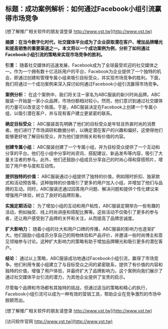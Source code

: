 ## **标题：成功案例解析：如何通过Facebook小组引流赢得市场竞争**

[想了解推广相关软件的朋友请登录 http://www.vst.tw](http://www.vst.tw)

**摘要：在当今数字化时代，社交媒体平台成为了企业获取潜在客户、增加品牌曝光和提高销售的重要渠道之一。本文将以一个成功案例为例，分析了如何通过Facebook小组引流的策略来实现市场竞争的胜利。**

**引言：**
随着社交媒体的迅速发展，Facebook成为了全球最受欢迎的社交媒体之一。作为一个拥有数十亿活跃用户的平台，Facebook为企业提供了一个独特的机会，即通过创建和管理专属小组来吸引目标受众，并实现市场竞争的胜利。下面，我们将通过一个成功案例来深入探讨如何通过Facebook小组引流赢得市场竞争。

**案例分析：**
在这个案例中，我们将关注一家名为ABC服装的新兴时尚品牌。ABC服装一开始是一家小众品牌，市场份额相对较小。然而，他们意识到通过社交媒体的力量可以改变这个局面。于是，ABC服装决定在Facebook上创建一个专属小组，以吸引潜在客户，并与现有客户建立更紧密的联系。

**确定目标受众：**
ABC服装首先明确了他们的目标受众是年轻且热衷时尚的消费者。他们进行了市场调研和数据分析，以确定潜在客户的兴趣和偏好。这使得他们能够更好地了解目标受众，并为他们提供相关和有价值的内容。

**创建专属小组：**
ABC服装创建了一个专属小组，并为目标受众提供了一个互动和分享的平台。他们在小组中分享时尚资讯、搭配建议、新品发布等内容，吸引了大量关注者的参与。此外，他们还鼓励小组成员分享自己的时尚心得和穿搭照片，增加了用户参与度和互动性。

**提供独特的价值：**
ABC服装通过小组提供了独特的价值，例如限时折扣、独家款式和活动预告等。这种独特的价值吸引了更多的用户加入小组，并增加了他们与品牌的互动。同时，ABC服装还通过回答用户问题、解决问题和提供个性化建议来增强用户体验，树立了良好的品牌形象。

**实施定期活动：**
为了增加小组的互动和用户粘性，ABC服装定期举办一些有趣的活动，例如抽奖、线上时尚讲座和搭配比赛等。这些活动不仅吸引了更多的参与者，还让用户感受到了品牌的关怀和关注，从而提高了品牌忠诚度。

**扩大影响力：**
随着小组的壮大和用户口碑的传播，ABC服装的影响力也逐渐扩大。他们鼓励小组成员分享自己的购物体验和产品评价，并邀请一些时尚博主和意见领袖参与讨论。这种扩大影响力的策略有助于增加品牌曝光和吸引更多的潜在客户。

**结论：**
通过以上策略，ABC服装成功地通过Facebook小组引流，赢得了市场竞争。他们利用专属小组建立了与目标受众之间的紧密联系，提供了有价值的内容和独特的价值，增强了用户体验，并最终扩大了品牌影响力。这个案例向我们展示了通过社交媒体平台引流的潜力，为其他企业提供了宝贵的启示。

尽管每个品牌和市场都有其独特的挑战，但通过适当的策略和精心的执行，Facebook小组引流可以成为一种有效的营销工具，帮助企业在竞争激烈的市场中脱颖而出。

[想了解推广相关软件的朋友请登录 http://www.vst.tw](http://www.vst.tw)


[访问软件官网 http://www.vst.tw](http://www.vst.tw)
